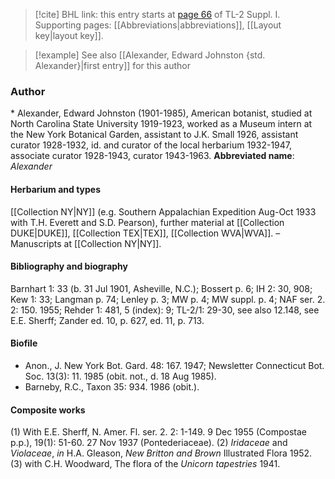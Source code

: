 > [!cite] BHL link: this entry starts at [page 66](https://www.biodiversitylibrary.org/page/33264793) of TL-2 Suppl. I.
> Supporting pages: [[Abbreviations|abbreviations]], [[Layout key|layout key]].

> [!example] See also [[Alexander, Edward Johnston {std. Alexander}|first entry]] for this author

### Author

\* Alexander, Edward Johnston (1901-1985), American botanist, studied at North Carolina State University 1919-1923, worked as a Museum intern at the New York Botanical Garden, assistant to J.K. Small 1926, assistant curator 1928-1932, id. and curator of the local herbarium 1932-1947, associate curator 1928-1943, curator 1943-1963. 
**Abbreviated name**: *Alexander*

#### Herbarium and types

[[Collection NY|NY]] (e.g. Southern Appalachian Expedition Aug-Oct 1933 with T.H. Everett and S.D. Pearson), further material at [[Collection DUKE|DUKE]], [[Collection TEX|TEX]], [[Collection WVA|WVA]]. – Manuscripts at [[Collection NY|NY]].

#### Bibliography and biography

Barnhart 1: 33 (b. 31 Jul 1901, Asheville, N.C.); Bossert p. 6; IH 2: 30, 908; Kew 1: 33; Langman p. 74; Lenley p. 3; MW p. 4; MW suppl. p. 4; NAF ser. 2. 2: 150. 1955; Rehder 1: 481, 5 (index): 9; TL-2/1: 29-30, see also 12.148, see E.E. Sherff; Zander ed. 10, p. 627, ed. 11, p. 713.

#### Biofile

- Anon., J. New York Bot. Gard. 48: 167. 1947; Newsletter Connecticut Bot. Soc. 13(3): 11. 1985 (obit. not., d. 18 Aug 1985).
- Barneby, R.C., Taxon 35: 934. 1986 (obit.).

#### Composite works

(1) With E.E. Sherff, N. Amer. Fl. ser. 2. 2: 1-149. 9 Dec 1955 (Compostae p.p.), 19(1): 51-60. 27 Nov 1937 (Pontederiaceae).
(2) *Iridaceae* and *Violaceae*, *in* H.A. Gleason, *New Britton and Brown* Illustrated Flora 1952.
(3) with C.H. Woodward, The flora of the *Unicorn tapestries* 1941.

